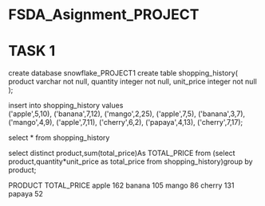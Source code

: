 # FSDA_Asignment_PROJECT
# TASK 1

create database snowflake_PROJECT1
create table shopping_history(
    product varchar not null,
    quantity integer not null,
    unit_price integer not null
);

insert into shopping_history values    
('apple',5,10),
('banana',7,12),
('mango',2,25),
('apple',7,5),
('banana',3,7),
('mango',4,9),
('apple',7,11),
('cherry',6,2),
('papaya',4,13),
('cherry',7,17);

select * from shopping_history

select distinct product,sum(total_price)As TOTAL_PRICE from (select product,quantity*unit_price as total_price from shopping_history)group by product;

PRODUCT	TOTAL_PRICE
apple	162
banana	105
mango	86
cherry	131
papaya	52










